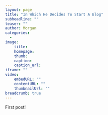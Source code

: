 ```yaml
---
layout: page
title: "In Which He Decides To Start A Blog"
subheadline: ""
teaser: ""
author: Morgan
categories:
  -
image:
    title:
    homepage:
    thumb:
    caption:
    caption_url:
iframe: ""
video:
    embedURL: ""
    contentURL: ""
    thumbnailUrl: ""
breadcrumb: true
---
```


First post!
